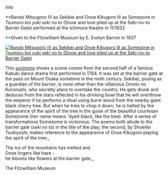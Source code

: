 Info

**Bando Mitsugoro IV as Sekibei and Onoe Kikugoro III as Somezone in _Tsumoru koi yuki seki no to_ (Snow and love piled up at the Seki-no-to Barrier Gate) performed at the Ichimura theatre in 11/1832  

**Given to the Fitzwilliam Museum by E. Evelyn Barron in 1937

[![Bando Mitsugoro IV as Sekibei and Onoe Kikugoro III as Somezone in Tsumoru koi yuki seki no to (Snow and love piled up at the Seki-no-to Barrier Gate)](P.508-1937.jpg)](KUN/kunp508.htm)

This [surimono](/context/textP) shows a scene comes from the second half of a famous Kabuki dance drama first performed in 1784. It was set at the barrier gate at the pass on Mount Osaka sometime in the ninth century. Sekibei, posing as a guardian of the barrier, is none other than the villainous Omoto no Kuronushi, who secretly plans to overtake the country. He gets drunk and deduces from the stars reflected in his drinking bowl that he will overthrow the emperor if he performs a ritual using burnt wood from the nearby giant black cherry tree. But when he tries to chop it down, he is halted by the appearance of the spirit of the tree in the guise of the beautiful courtesan Somezome (her name means 'dyed-black, like the tree). After a series of transformations Somezome is victorious. The poems both allude to the barrier gate (_seki no to_) in the title of the play; the second, by Shoeitei Tsukiyoshi, makes reference to the appearance of Onoe Kikugoro playing the spirit of the tree:_  

The ice of the mountains has melted and   
Onoe lingers like haze -  
he blooms like flowers at the barrier gate._



The Fitzwilliam Museum

